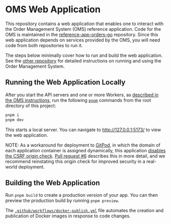 # OMS Web Application

This repository contains a web application that enables one to interact with the Order
Management System (OMS) reference application. Code for the OMS is maintained in the
[reference-app-orders-go](https://github.com/temporalio/reference-app-orders-go)
repository. Since this web application depends on services provided by the OMS, you will
need code from both repositories to run it.

The steps below minimally cover how to run and build the web application. See the
[other repository](https://github.com/temporalio/reference-app-orders-go)
for detailed instructions on running and using the Order Management System.

## Running the Web Application Locally

After you start the API servers and one or more Workers, as [described in the
OMS instructions](https://github.com/temporalio/reference-app-orders-go?tab=readme-ov-file#quickstart),
run the following [`pnpm`](https://pnpm.io/) commands from the root directory of this project:

```bash
pnpm i
pnpm dev
```

This starts a local server. You can navigate to http://127.0.0.1:5173/ to view the web application.

NOTE: As a workaround for deployment to [GitPod](https://gitpod.io/), in which the domain of each application
container is assigned dynamically, this application [disables the CSRF origin check](https://github.com/temporalio/reference-app-orders-web/blob/5a1044ddae5a5f110263b9c464f576384d533036/svelte.config.js#L10-L12). [Pull request #6](https://github.com/temporalio/reference-app-orders-web/pull/6) describes this in more detail, and we recommend reinstating this origin check for improved security in a
real-world deployment.

## Building the Web Application

Run `pnpm build` to create a production version of your app. You can then preview the production build by
running `pnpm preview`.

The [`.github/workflows/docker-publish.yml`](https://github.com/temporalio/reference-app-orders-web/blob/main/.github/workflows/docker-publish.yml)
file automates the creation and publication of Docker images in response to code changes.
